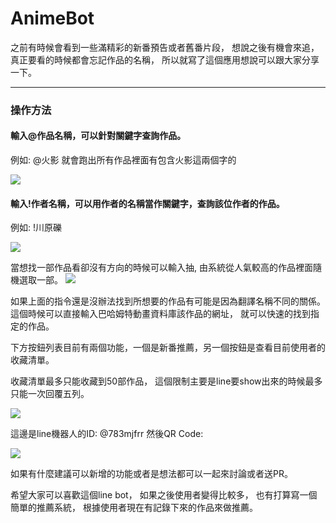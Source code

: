# AnimeBot

之前有時候會看到一些滿精彩的新番預告或者舊番片段， 想說之後有機會來追，真正要看的時候都會忘記作品的名稱， 所以就寫了這個應用想說可以跟大家分享一下。

--- 

### 操作方法
#### 輸入@作品名稱，可以針對關鍵字查詢作品。
例如: @火影  就會跑出所有作品裡面有包含火影這兩個字的

![](https://truth.bahamut.com.tw/s01/202007/6fad939d8ff678275ac6729bd5bcdfe6.JPG)

#### 輸入!作者名稱，可以用作者的名稱當作關鍵字，查詢該位作者的作品。
例如:  !川原礫

![](https://truth.bahamut.com.tw/s01/202007/307f5016799e0a4234239932bce218ca.JPG)

當想找一部作品看卻沒有方向的時候可以輸入抽, 由系統從人氣較高的作品裡面隨機選取一部。
![](https://truth.bahamut.com.tw/s01/202007/d39cb1364b60c04a8f8781d674d2bf68.JPG)


如果上面的指令還是沒辦法找到所想要的作品有可能是因為翻譯名稱不同的關係。
這個時候可以直接輸入巴哈姆特動畫資料庫該作品的網址， 就可以快速的找到指定的作品。

下方按鈕列表目前有兩個功能，一個是新番推薦，另一個按鈕是查看目前使用者的收藏清單。

收藏清單最多只能收藏到50部作品， 這個限制主要是line要show出來的時候最多只能一次回覆五列。


![](https://imgur.com/KSYY0sh.png)

這邊是line機器人的ID: @783mjfrr
然後QR Code:

![](https://imgur.com/kXo0Iwi.png)


如果有什麼建議可以新增的功能或者是想法都可以一起來討論或者送PR。

希望大家可以喜歡這個line bot， 如果之後使用者變得比較多， 也有打算寫一個簡單的推薦系統， 根據使用者現在有記錄下來的作品來做推薦。   


